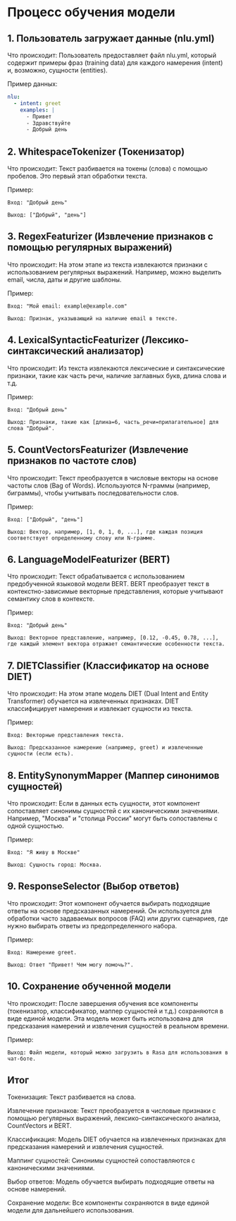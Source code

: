 # Процесс обучения модели

## 1. Пользователь загружает данные (nlu.yml)

Что происходит: Пользователь предоставляет файл nlu.yml, который содержит примеры фраз (training data) для каждого намерения (intent) и, возможно, сущности (entities).

Пример данных:

```yaml
nlu:
  - intent: greet
    examples: |
      - Привет
      - Здравствуйте
      - Добрый день
```

## 2. WhitespaceTokenizer (Токенизатор)

Что происходит: Текст разбивается на токены (слова) с помощью пробелов. Это первый этап обработки текста.

Пример:

```
Вход: "Добрый день"

Выход: ["Добрый", "день"]
```

## 3. RegexFeaturizer (Извлечение признаков с помощью регулярных выражений)

Что происходит: На этом этапе из текста извлекаются признаки с использованием регулярных выражений. Например, можно выделить email, числа, даты и другие шаблоны.

Пример:

```
Вход: "Мой email: example@example.com"

Выход: Признак, указывающий на наличие email в тексте.
```

## 4. LexicalSyntacticFeaturizer (Лексико-синтаксический анализатор)

Что происходит: Из текста извлекаются лексические и синтаксические признаки, такие как часть речи, наличие заглавных букв, длина слова и т.д.

Пример:

```
Вход: "Добрый день"

Выход: Признаки, такие как [длина=6, часть_речи=прилагательное] для слова "Добрый".
```


## 5. CountVectorsFeaturizer (Извлечение признаков по частоте слов)

Что происходит: Текст преобразуется в числовые векторы на основе частоты слов (Bag of Words). Используются N-граммы (например, биграммы), чтобы учитывать последовательности слов.

Пример:

```
Вход: ["Добрый", "день"]

Выход: Вектор, например, [1, 0, 1, 0, ...], где каждая позиция соответствует определенному слову или N-грамме.
```

## 6. LanguageModelFeaturizer (BERT)

Что происходит: Текст обрабатывается с использованием предобученной языковой модели BERT. BERT преобразует текст в контекстно-зависимые векторные представления, которые учитывают семантику слов в контексте.

Пример:

```
Вход: "Добрый день"

Выход: Векторное представление, например, [0.12, -0.45, 0.78, ...], где каждый элемент вектора отражает семантические особенности текста.
```

## 7. DIETClassifier (Классификатор на основе DIET)

Что происходит: На этом этапе модель DIET (Dual Intent and Entity Transformer) обучается на извлеченных признаках. DIET классифицирует намерения и извлекает сущности из текста.

Пример:

```
Вход: Векторные представления текста.

Выход: Предсказанное намерение (например, greet) и извлеченные сущности (если есть).
```

## 8. EntitySynonymMapper (Маппер синонимов сущностей)

Что происходит: Если в данных есть сущности, этот компонент сопоставляет синонимы сущностей с их каноническими значениями. Например, "Москва" и "столица России" могут быть сопоставлены с одной сущностью.

Пример:

```
Вход: "Я живу в Москве"

Выход: Сущность город: Москва.
```

## 9. ResponseSelector (Выбор ответов)

Что происходит: Этот компонент обучается выбирать подходящие ответы на основе предсказанных намерений. Он используется для обработки часто задаваемых вопросов (FAQ) или других сценариев, где нужно выбирать ответы из предопределенного набора.

Пример:

```
Вход: Намерение greet.

Выход: Ответ "Привет! Чем могу помочь?".
```

## 10. Сохранение обученной модели

Что происходит: После завершения обучения все компоненты (токенизатор, классификатор, маппер сущностей и т.д.) сохраняются в виде единой модели. Эта модель может быть использована для предсказания намерений и извлечения сущностей в реальном времени.

Пример:

```
Выход: Файл модели, который можно загрузить в Rasa для использования в чат-боте.
```

## Итог

Токенизация: Текст разбивается на слова.


Извлечение признаков: Текст преобразуется в числовые признаки с помощью регулярных выражений, лексико-синтаксического анализа, CountVectors и BERT.

Классификация: Модель DIET обучается на извлеченных признаках для предсказания намерений и извлечения сущностей.

Маппинг сущностей: Синонимы сущностей сопоставляются с каноническими значениями.

Выбор ответов: Модель обучается выбирать подходящие ответы на основе намерений.

Сохранение модели: Все компоненты сохраняются в виде единой модели для дальнейшего использования.
